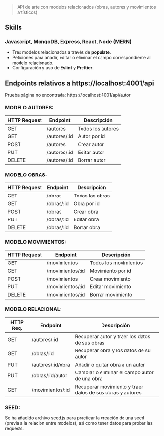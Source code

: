 > API de arte con modelos relacionados (obras, autores y movimientos artísticos)

## Skills

### Javascript, MongoDB, Express, React, Node (MERN)
- Tres modelos relacionados a través de **populate**.
- Peticiones para añadir, editar o eliminar el campo correspondiente al modelo relacionado.
- Configuración y uso de **Eslint** y **Prettier**.


## Endpoints relativos a https://localhost:4001/api

Prueba página no encontrada: https://localhost:4001/api/autor

### MODELO AUTORES: 

| HTTP Request | Endpoint      | Descripción       |
|--------------|---------------|-------------------|
| GET          | /autores      | Todos los autores |
| GET          | /autores/:id  | Autor por id      |
| POST         | /autores      | Crear autor       |
| PUT          | /autores/:id  | Editar autor      |
| DELETE       | /autores/:id  | Borrar autor      |

### MODELO OBRAS: 

| HTTP Request | Endpoint    | Descripción     |
|--------------|-------------|-----------------|
| GET          | /obras      | Todas las obras |
| GET          | /obras/:id  | Obra por id     |
| POST         | /obras      | Crear obra      |
| PUT          | /obras/:id  | Editar obra     |
| DELETE       | /obras/:id  | Borrar obra     |

### MODELO MOVIMIENTOS: 

| HTTP Request | Endpoint          | Descripción           |
|--------------|-------------------|-----------------------|
| GET          | /movimientos      | Todos los movimientos |
| GET          | /movimientos/:id  | Movimiento por id     |
| POST         | /movimientos      | Crear movimiento      |
| PUT          | /movimientos/:id  | Editar movimiento     |
| DELETE       | /movimientos/:id  | Borrar movimiento     |
 
### MODELO RELACIONAL:

| HTTP Req. | Endpoint          | Descripción                                               |
|-----------|-------------------|-----------------------------------------------------------|
| GET       | /autores/:id      | Recuperar autor y traer los datos de sus obras            |
| GET       | /obras/:id        | Recuperar obra y los datos de su autor                    |
| PUT       | /autores/:id/obra | Añadir o quitar obra a un autor                           |
| PUT       | /obras/:id/autor  | Cambiar o eliminar el campo autor de una obra             |
| GET       | /movimientos/:id  | Recuperar movimiento y traer datos de sus obras y autores |


### SEED:
Se ha añadido archivo seed.js para practicar la creación de una seed (previa a la relación entre modelos), así como tener datos para probar las requests. 
